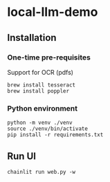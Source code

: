 # local-llm-demo

## Installation
### One-time pre-requisites

Support for OCR (pdfs)

```shell
brew install tesseract 
brew install poppler
```

### Python environment

```shell
python -m venv ./venv
source ./venv/bin/activate
pip install -r requirements.txt
```

## Run UI

```shell
chainlit run web.py -w
```
